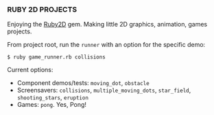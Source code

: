 ### RUBY 2D PROJECTS ###

Enjoying the [Ruby2D](https://www.ruby2d.com/learn/colors/) gem. Making little 2D graphics, animation, games projects.

From project root, run the `runner` with an option for the specific demo:

```
$ ruby game_runner.rb collisions
```

Current options:
* Component demos/tests: `moving_dot`, `obstacle`
* Screensavers:  `collisions`, `multiple_moving_dots`, `star_field`, `shooting_stars`, `eruption`
* Games: `pong`. Yes, Pong!